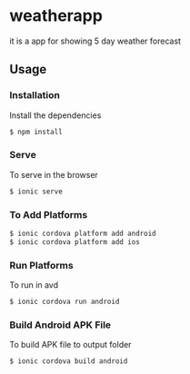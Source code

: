 # weatherapp

it is a app for showing 5 day weather forecast
## Usage


### Installation

Install the dependencies

```sh
$ npm install
```

### Serve
To serve in the browser

```sh
$ ionic serve
```

### To Add Platforms
```sh
$ ionic cordova platform add android
$ ionic cordova platform add ios
```

### Run Platforms
To run in avd

```sh
$ ionic cordova run android
```

### Build Android APK File
To build APK file to output folder

```sh
$ ionic cordova build android
```